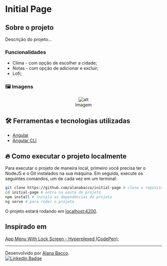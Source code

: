 # Initial Page

## Sobre o projeto

Descrição do projeto...

### Funcionalidades

- Clima - com opção de escolher a cidade;
- Notas - com opção de adicionar e excluir;
- Lofi;

### 🖼️ Imagens

  <figure align="center">
    <img alt="alt" src="src">
    <figcaption>Imagem</figcaption>
  </figure>

## 🛠 Ferramentas e tecnologias utilizadas

- [Angular](https://angular.io)
- [Angular CLI](https://angular.io/cli)

## 🔥 Como executar o projeto localmente

Para executar o projeto de maneira local, primeiro você precisa ter o NodeJS e o Git instalados na sua máquina. Em seguida, execute os seguintes comandos, um de cada vez em um terminal:

```sh
git clone https://github.com/alanabacco/initial-page # clona o repositório
cd initial-page # entra na pasta do projeto
npm install # instala as dependências do projeto
ng serve # para rodar o projeto
```

O projeto estará rodando em [localhost:4200](localhost:4200).

## Inspirado em

[App Menu With Lock Screen - Hyperplexed (CodePen)](https://codepen.io/Hyperplexed/pen/vYpXNJd?editors=0010);

---

Desenvolvido por [Alana Bacco](https://github.com/alanabacco). <br />
[![Linkedin Badge](https://img.shields.io/badge/-Linkedin-blue?style=flat-square&logo=Linkedin&logoColor=white&link=https://www.linkedin.com/in/alana-bacco/)](https://www.linkedin.com/in/alana-bacco/)
